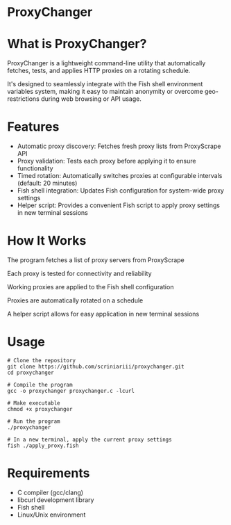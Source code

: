 # ProxyChanger

# What is ProxyChanger?
ProxyChanger is a lightweight command-line utility that automatically fetches, tests, and applies HTTP proxies on a rotating schedule.

It's designed to seamlessly integrate with the Fish shell environment variables system, making it easy to maintain anonymity or overcome geo-restrictions during web browsing or API usage.

# Features
- Automatic proxy discovery: Fetches fresh proxy lists from ProxyScrape API
- Proxy validation: Tests each proxy before applying it to ensure functionality
- Timed rotation: Automatically switches proxies at configurable intervals (default: 20 minutes)
- Fish shell integration: Updates Fish configuration for system-wide proxy settings
- Helper script: Provides a convenient Fish script to apply proxy settings in new terminal sessions

# How It Works
The program fetches a list of proxy servers from ProxyScrape

Each proxy is tested for connectivity and reliability

Working proxies are applied to the Fish shell configuration

Proxies are automatically rotated on a schedule

A helper script allows for easy application in new terminal sessions


# Usage
<pre><code># Clone the repository
git clone https://github.com/scriniariii/proxychanger.git
cd proxychanger

# Compile the program
gcc -o proxychanger proxychanger.c -lcurl

# Make executable
chmod +x proxychanger</code></pre>

<pre><code># Run the program
./proxychanger

# In a new terminal, apply the current proxy settings
fish ./apply_proxy.fish</code></pre>

# Requirements
- C compiler (gcc/clang)
- libcurl development library
- Fish shell
- Linux/Unix environment
